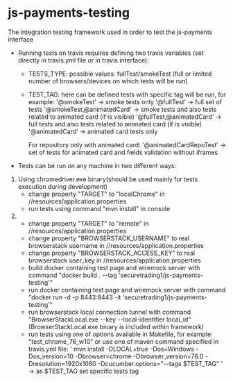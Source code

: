 # js-payments-testing
The integration testing framework used in order to test the js-payments interface

- Running tests on travis requires defining two travis variables (set directly in travis.yml file or in travis interface):
    - TESTS_TYPE: possible values: fullTest/smokeTest (full or limited number of browsers/devices on which tests will be run)
    - TEST_TAG: here can be defined tests with specific tag will be run, for example:
        '@smokeTest' -> smoke tests only
        '@fullTest' -> full set of tests
        '@smokeTest,@animatedCard' -> smoke tests and also tests related to animated card (if is visible)
        '@fullTest,@animatedCard' -> full tests and also tests related to animated card (if is visible)
        '@animatedCard' -> animated card tests only

        For repository only with animated card:
        '@animatedCardRepoTest' -> set of tests for animated card and fields validation without iframes

- Tests can be run on any machine in two different ways:

1) Using chromedriver.exe binary(should be used mainly for tests execution during development)
    - change property "TARGET" to "localChrome" in //resources/application.properties
    - run tests using command "mvn install" in console
2)  - change property "TARGET" to "remote" in //resources/application.properties
    - change property "BROWSERSTACK_USERNAME" to real browserstack username in //resources/application.properties
    - change property "BROWSERSTACK_ACCESS_KEY" to real browserstack user_key in //resources/application.properties
    - build docker containing test page and wiremock server with command "docker build . --tag 'securetrading1/js-payments-testing'"
    - run docker containing test page and wiremock server with command "docker run -d -p 8443:8443 -it 'securetrading1/js-payments-testing'"
    - run browserstack local connection tunnel with command "BrowserStackLocal.exe --key <real browserstack user_key> --local-identifier local_id" (BrowserStackLocal.exe binary is included within framework)
    - run tests using one of options available in Makefile, for example: "test_chrome_76_w10" or use one of maven command specified in travis.yml file:
        ' mvn install -DLOCAL=true -Dos=Windows -Dos_version=10 -Dbrowser=chrome -Dbrowser_version=76.0 -Dresolution=1920x1080 -Dcucumber.options="--tags $TEST_TAG" ' -> as $TEST_TAG set specific tests tag
